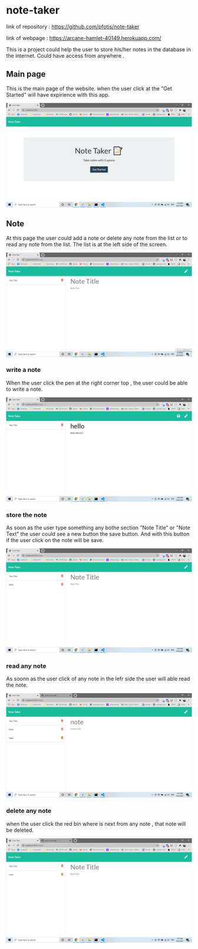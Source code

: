 # note-taker


link of repository :   https://github.com/pfotis/note-taker

link of webpage    :   https://arcane-hamlet-40149.herokuapp.com/

This is a project could help the user to store his/her notes in the database in the internet. Could have access from anywhere . 

##  Main page

This is the main page of the website. when the user click at the "Get Started" will have expirience with this app.

<img src="./public/assets/image/readme/index.png" alt="main page">

## Note

At this page the user could add a note or delete any note from the list or to read any note from the list. The list is at the left side of the screen.


<img src="./public/assets/image/readme/note-taker.png" alt="note taker">

### write a note
When the user click the pen at the right corner top , the user could be able to write a note.

<img src="./public/assets/image/readme/write-note.png" alt="write note">

### store the note
As soon as the user type something any bothe section "Note Title" or "Note Text" the user could see a new button the save button. And with this button if the user click on the note will be save.

<img src="./public/assets/image/readme/store-note.png" alt="store note">

### read any note
As soonn as the user click of any note in the lefr side the user will able read the note.

<img src="./public/assets/image/readme/read-note.png" alt="read note">

### delete any note
when the user click the red bin where is next from any note , that note will be deleted.

<img src="./public/assets/image/readme/delete-note.png" alt="delete note">




